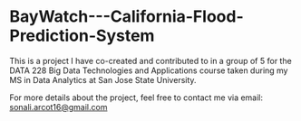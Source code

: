 # BayWatch---California-Flood-Prediction-System

This is a project I have co-created and contributed to in a group of 5 for the DATA 228 Big Data Technologies and Applications course taken during my MS in Data Analytics at San Jose State University.

For more details about the project, feel free to contact me via email: sonali.arcot16@gmail.com
